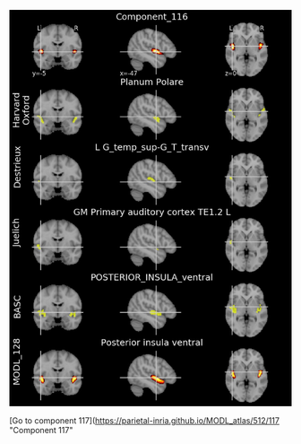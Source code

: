 


![116](preliminary/116.jpg "Component 116")

[Go to component 117](https://parietal-inria.github.io/MODL_atlas/512/117 "Component 117"